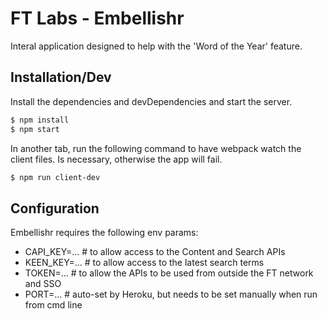 # FT Labs - Embellishr

Interal application designed to help with the 'Word of the Year' feature.
## Installation/Dev

Install the dependencies and devDependencies and start the server.

```sh
$ npm install
$ npm start
```

In another tab, run the following command to have webpack watch the client files. Is necessary, otherwise the app will fail.

```sh
$ npm run client-dev
```

## Configuration

Embellishr requires the following env params:

* CAPI_KEY=... # to allow access to the Content and Search APIs
* KEEN_KEY=... # to allow access to the latest search terms
* TOKEN=...    # to allow the APIs to be used from outside the FT network and SSO
* PORT=...     # auto-set by Heroku, but needs to be set manually when run from cmd line
